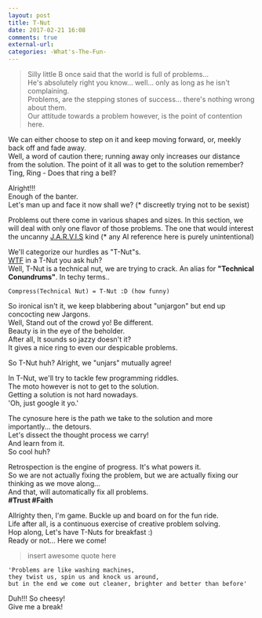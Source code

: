 ```yaml
---
layout: post
title: T-Nut
date: 2017-02-21 16:08
comments: true
external-url:
categories: -What's-The-Fun-
---
```


>Silly little B once said that the world is full of problems...<br>
He's absolutely right you know... well... only as long as he isn't complaining.<br>
Problems, are the stepping stones of success... there's nothing wrong about them.<br>
Our attitude towards a problem however, is the point of contention here.<br>

We can either choose to step on it and keep moving forward, or, meekly back off and fade away.<br>
Well, a word of caution there; running away only increases our distance from the solution. The point of it all was to get to the solution remember?<br>
Ting, Ring - Does that ring a bell?<br>

Alright!!!<br>
Enough of the banter.<br>
Let's man up and face it now shall we? (* discreetly trying not to be sexist)<br>

Problems out there come in various shapes and sizes. In this section, we will deal with only one flavor of those problems. The one that would interest the uncanny [J.A.R.V.I.S](http://ironman.wikia.com/wiki/J.A.R.V.I.S.) kind (* any AI reference here is purely unintentional)<br>

We'll categorize our hurdles as "T-Nut"s.<br>
[WTF](/blog/2017/02/13/welcome-aboard/) in a T-Nut you ask huh?<br>
Well,  T-Nut is a technical nut, we are trying to crack. An alias for <b>"Technical Conundrums"</b>. In techy terms..<br>
```
Compress(Technical Nut) = T-Nut :D (how funny)
```

So ironical isn't it, we keep blabbering about "unjargon" but end up concocting new Jargons.<br>
Well, Stand out of the crowd yo! Be different.<br>
Beauty is in the eye of the beholder.<br>
After all, It sounds so jazzy doesn't it?<br>
It gives a nice ring to even our despicable problems.<br>

So T-Nut huh? Alright, we "unjars" mutually agree!

In T-Nut, we'll try to tackle few programming riddles.<br>
The moto however is not to get to the solution.<br>
Getting a solution is not hard nowadays.<br>
'Oh, just google it yo.'<br>

The cynosure here is the path we take to the solution and more importantly... the detours.<br>
Let's dissect the thought process we carry!<br>
And learn from it.<br>
So cool huh?<br>

Retrospection is the engine of progress. It's what powers it.<br>
So we are not actually fixing the problem, but we are actually fixing our thinking as we move along...<br>
And that, will automatically fix all problems.<br>
<b>#Trust #Faith</b>

Allrighty then, I'm game. Buckle up and board on for the fun ride.<br>
Life after all, is a continuous exercise of creative problem solving.<br>
Hop along, Let's have T-Nuts for breakfast :)<br>
Ready or not... Here we come!<br>

>insert awesome quote here

```
'Problems are like washing machines,
they twist us, spin us and knock us around,
but in the end we come out cleaner, brighter and better than before'
```

Duh!!! So cheesy!<br>
Give me a break!
